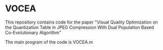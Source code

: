 VOCEA
===================

This repository contains code for the paper "Visual Quality Optimization on the Quantization Table in JPEG Compression With Dual Population Based Co-Evolutionary Algorithm"

The main program of the code is VOCEA.m
